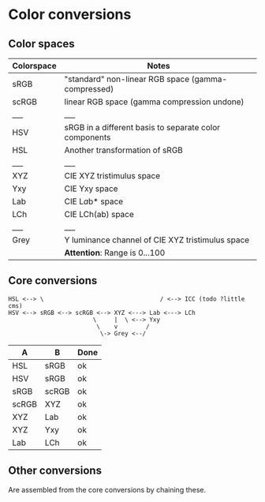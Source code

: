 # Color conversions

## Color spaces

|Colorspace	|Notes							|
|---		|---							|
|sRGB		|"standard" non-linear RGB space (gamma-compressed)	|
|scRGB		|linear RGB space (gamma compression undone)		|
|___		|___							|
|HSV		|sRGB in a different basis to separate color components |
|HSL		|Another transformation of sRGB				|
|___		|___							|
|XYZ		|CIE XYZ tristimulus space				|
|Yxy		|CIE Yxy space						|
|Lab		|CIE L*a*b* space					|
|LCh		|CIE LCh(ab) space					|
|___		|___							|
|Grey		|Y luminance channel of CIE XYZ tristimulus space	|
|		|__Attention__: Range is 0...100	    		|

## Core conversions

```
HSL <--> \                                 / <--> ICC (todo ?little cms)
HSV <--> sRGB <--> scRGB <--> XYZ <---> Lab <---> LCh
                        \     |  \ <--> Yxy
                         \    v        /
                          \-> Grey <--/
```

|A	|B	|Done	|
|---	|---	|---	|
|HSL	|sRGB	|ok	|
|HSV	|sRGB	|ok	|
|sRGB	|scRGB	|ok	|
|scRGB	|XYZ	|ok	|
|XYZ	|Lab	|ok	|
|XYZ	|Yxy	|ok	|
|Lab	|LCh	|ok	|

## Other conversions

Are assembled from the core conversions by chaining these.
